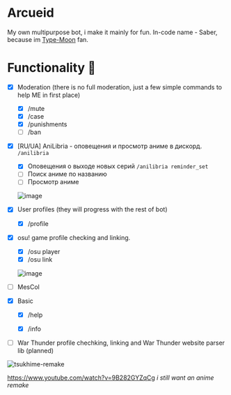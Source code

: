 # Arcueid
My own multipurpose bot, i make it mainly for fun. In-code name - Saber, because im [Type-Moon](https://www.youtube.com/channel/UC2SPttwqD13PoROoLR_NKUg) fan.

# Functionality :rocket:
- [x] Moderation (there is no full moderation, just a few simple commands to help ME in first place)
  - [x] /mute
  - [x] /case
  - [x] /punishments
  - [ ] /ban

- [x] [RU/UA] AniLibria - оповещения и просмотр аниме в дискорд. `/anilibria`
  - [x] Оповещения о выходе новых серий `/anilibria reminder_set`
  - [ ] Поиск аниме по названию
  - [ ] Просмотр аниме
  
  ![image](https://user-images.githubusercontent.com/49173264/189772021-fde3352a-4f12-4c72-86ea-7d71468c65cb.png)

- [x] User profiles (they will progress with the rest of bot)
  - [x] /profile
  
- [x] osu! game profile checking and linking.
  - [x] /osu player
  - [x] /osu link

  ![image](https://user-images.githubusercontent.com/49173264/179756421-4b0633d6-7817-47f1-8a0f-148138e8b42f.png)

- [ ] MesCol

- [x] Basic
  - [x] /help
  - [x] /info
  

- [ ] War Thunder profile chechking, linking and War Thunder website parser lib (planned)

![tsukhime-remake](https://user-images.githubusercontent.com/49173264/179757105-ddc86a78-dc6d-419a-8e59-96d856d3a0f9.gif)

https://www.youtube.com/watch?v=9B282GYZqCg *i still want an anime remake*
